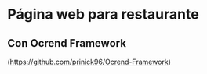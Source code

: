 
# Página web para restaurante

## Con Ocrend Framework

(https://github.com/prinick96/Ocrend-Framework)